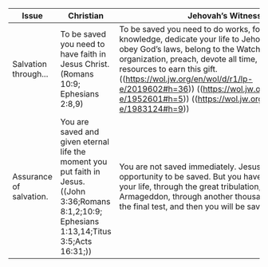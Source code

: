 |Issue|Christian|Jehovah’s Witness|
|--- |--- |--- |
|Salvation through...|To be saved you need to have faith in Jesus Christ. (Romans 10:9; Ephesians 2:8,9)|To be saved you need to do works, for example take in knowledge, dedicate your life to Jehovah, get baptized, obey God’s laws, belong to the Watchtower organization, preach, devote all time, energy and resources to earn this gift. ((https://wol.jw.org/en/wol/d/r1/lp-e/2019602#h=36)) ((https://wol.jw.org/en/wol/d/r1/lp-e/1952601#h=5)) ((https://wol.jw.org/en/wol/d/r1/lp-e/1983124#h=9))|
|Assurance of salvation.|You are saved and given eternal life the moment you put faith in Jesus. ((John 3:36;Romans 8:1,2;10:9; Ephesians 1:13,14;Titus 3:5;Acts 16:31;))|You are not saved immediately. Jesus only gave you the opportunity to be saved. But you have to stay loyal all your life, through the great tribulation, through Armageddon, through another thousand years, through the final test, and then you will be saved.|
